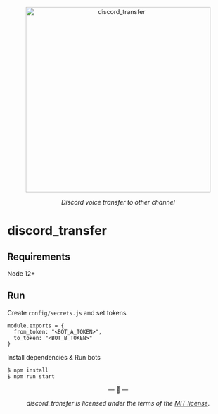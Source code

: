 <p align="center">
  <img width="420px" src="https://raw.githubusercontent.com/suzukey/discord_transfer/main/docs/img/discord_transfer.png" alt='discord_transfer'>
</p>

<p align="center">
  <em>Discord voice transfer to other channel</em>
</p>

# discord_transfer

## Requirements

Node 12+

## Run

Create `config/secrets.js` and set tokens

```
module.exports = {
  from_token: "<BOT_A_TOKEN>",
  to_token: "<BOT_B_TOKEN>"
}
```

Install dependencies & Run bots

```shell
$ npm install
$ npm run start
```

<p align="center">&mdash; 📣 &mdash;</p>

<p align="center">
  <i>discord_transfer is licensed under the terms of the <a href="https://github.com/suzukey/discord_transfer/blob/main/LICENSE">MIT license</a>.</i>
</p>
